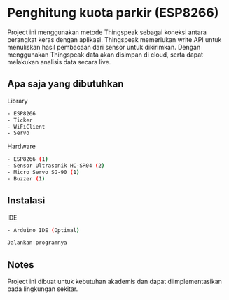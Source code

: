 # Penghitung kuota parkir (ESP8266)

Project ini menggunakan metode Thingspeak sebagai koneksi antara 
perangkat keras dengan aplikasi. Thingspeak memerlukan write API
untuk menuliskan hasil pembacaan dari sensor untuk dikirimkan. 
Dengan menggunakan Thingspeak data akan disimpan di cloud, serta
dapat melakukan analisis data secara live.

## Apa saja yang dibutuhkan

Library
```bash
- ESP8266
- Ticker
- WiFiClient
- Servo
```

Hardware
```bash
- ESP8266 (1)
- Sensor Ultrasonik HC-SR04 (2)
- Micro Servo SG-90 (1)
- Buzzer (1)
```

## Instalasi

IDE
```bash
- Arduino IDE (Optimal)
```
```bash
Jalankan programnya
```

## Notes

Project ini dibuat untuk kebutuhan akademis dan dapat diimplementasikan pada lingkungan sekitar.